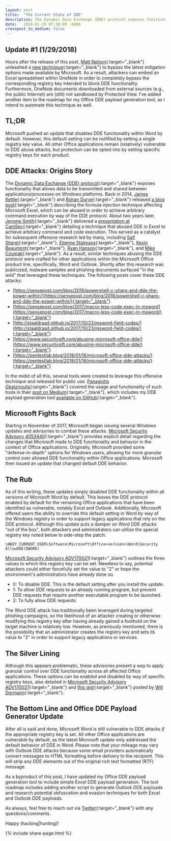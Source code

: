 ```yaml
---
layout: post
title:  "The Current State of DDE"
description: The Dynamic Data Exchange (DDE) protocol exposes functionality that allows data to be transmitted between applications/processes on Windows platforms. About two years ago, researchers discovered that this protocol could be abused in order to achieve arbitrary command and code execution, more specifically within Microsoft Office applications (e.g., Excel). Within the past few months, Microsoft issued several updates to combat these attacks. This post will address the current state of the DDE attack vector within Microsoft Office applications, taking the recent patches and security advisories from Microsoft into account.
date:   2018-01-29 07:38:00 -0400
crosspost_to_medium: false
---
```


<title>
   {%if page.title %}
       {{ page.title }}
   {% else %}
       {{ site.title }}
   {% endif %}
</title>

Update #1 (1/29/2018)
------

Hours after the release of this post, [Matt Nelson](https://twitter.com/enigma0x3){:target="_blank"} unleashed a [new technique](https://posts.specterops.io/reviving-dde-using-onenote-and-excel-for-code-execution-d7226864caee){:target="_blank"} to bypass the latest mitigation options made available by Microsoft. As a result, attackers can embed an Excel spreadsheet within OneNote in order to completely bypass the corresponding registry key intended to block DDE functionality. Furthermore, OneNote documents downloaded from external sources (e.g., the public Internet) are (still) not sandboxed by Protected View. I’ve added another item to the roadmap for my Office DDE payload generation tool, as I intend to automate this technique as well.

TL;DR
------

Microsoft pushed an update that disables DDE functionality within Word by default. However, this default setting can be nullified by setting a single registry key value. All other Office applications remain (relatively) vulnerable to DDE abuse attacks, but protection can be opted into by setting specific registry keys for each product.

DDE Attacks: Origins Story
------

The [Dynamic Data Exchange (DDE) protocol](https://msdn.microsoft.com/en-us/library/windows/desktop/ms648774(v=vs.85).aspx){:target="_blank"} exposes functionality that allows data to be transmitted and shared between applications/processes on Windows platforms.  Back in 2014, [James Kettle](https://twitter.com/albinowax){:target="_blank"} and [Rohan Durve](https://twitter.com/decode141){:target="_blank"} released [a blog post](https://www.contextis.com/blog/comma-separated-vulnerabilities){:target="_blank"} describing the formula injection technique affecting Microsoft Excel, which can be abused in order to achieve arbitrary command execution by way of the DDE protocol. About two years later, [Jerome Smith](https://twitter.com/exploresecurity){:target="_blank"} delivered a [presentation at CamSec](https://www.slideshare.net/exploresecurity/camsec-sept-2016-tricks-to-improve-web-app-excel-export-attacks){:target="_blank"} detailing a technique that abused DDE in Excel to achieve arbitrary command and code execution. This served as a catalyst for subsequent offensive research led by many, including [Saif Sherei](https://twitter.com/Saif_Sherei){:target="_blank"}, [Etienne Stalmans](https://twitter.com/_staaldraad){:target="_blank"}, [Kevin Beaumont](https://twitter.com/gossithedog){:target="_blank"}, [Ryan Hanson](https://twitter.com/ryhanson){:target="_blank"}, and [Mike Czumak](https://twitter.com/securitysift){:target="_blank"}. As a result, similar techniques abusing the DDE protocol were crafted for other applications within the Microsoft Office product line, specifically, Word and Outlook. Shortly after this research was publicized, malware samples and phishing documents surfaced "in the wild" that leveraged these techniques. The following posts cover these DDE attacks:

- [https://sensepost.com/blog/2016/powershell-c-sharp-and-dde-the-power-within/](https://sensepost.com/blog/2016/powershell-c-sharp-and-dde-the-power-within/){:target="_blank"}
- [https://sensepost.com/blog/2017/macro-less-code-exec-in-msword](https://sensepost.com/blog/2017/macro-less-code-exec-in-msword/){:target="_blank"}
- [http://staaldraad.github.io/2017/10/23/msword-field-codes/](http://staaldraad.github.io/2017/10/23/msword-field-codes/){:target="_blank"}
- [https://www.securitysift.com/abusing-microsoft-office-dde/](https://www.securitysift.com/abusing-microsoft-office-dde/){:target="_blank"}
- [https://pentestlab.blog/2018/01/16/microsoft-office-dde-attacks/](https://pentestlab.blog/2018/01/16/microsoft-office-dde-attacks/){:target="_blank"}

In the midst of all this, several tools were created to leverage this offensive technique and released for public use. [Panagiotis Gkatziroulis](https://twitter.com/netbiosX){:target="_blank"} covered the usage and functionality of such tools in their [post on Medium](https://medium.com/red-team/dde-payloads-16629f4a2fcd){:target="_blank"}, which includes my DDE payload generation tool [available on GitHub](https://github.com/0xdeadbeefJERKY/Office-DDE-Payloads){:target="_blank"}.



Microsoft Fights Back
------

Starting in November of 2017, Microsoft began issuing several Windows updates and advisories to combat these attacks. [Microsoft Security Advisory 4053440](https://technet.microsoft.com/en-us/library/security/4053440.aspx){:target="_blank"} provides explicit detail regarding the changes that Microsoft made to DDE functionality and behavior in the context of Office applications. Originally, Microsoft provided some "defense-in-depth" options for Windows users, allowing for more granular control over allowed DDE functionality within Office applications. Microsoft then issued an update that changed default DDE behavior.



The Rub
------

As of this writing, these updates simply disabled DDE functionality within all versions of Microsoft Word by default. This leaves the DDE protocol enabled by default for the remaining Office applications that have been identified as vulnerable, notably Excel and Outlook. Additionally, Microsoft offered users the ability to override this default setting in Word by way of the Windows registry in order to support legacy applications that rely on the DDE protocol. Although this update puts a damper on Word DDE attacks "out of the box", both attackers and administrators can utilize the special registry key noted below to side-step the patch:

```
\HKEY_CURRENT_USER\Software\Microsoft\Office<version>\Word\Security AllowDDE(DWORD)
```

[Microsoft Security Advisory ADV170021](https://portal.msrc.microsoft.com/en-us/security-guidance/advisory/ADV170021){:target="_blank"} outlines the three values to which this registry key can be set. Needless to say, potential attackers could either forcefully set the value to "2" or hope the environment's administrators have already done so.

- 0: To disable DDE. This is the default setting after you install the update.
- 1: To allow DDE requests to an already running program, but prevent DDE requests that require another executable program to be launched.
- 2: To fully allow DDE requests.

The Word DDE attack has traditionally been leveraged during targeted phishing campaigns, so the likelihood of an attacker creating or otherwise modifying this registry key after having already gained a foothold on the target machine is relatively low. However, as previously mentioned, there is the possibility that an administrator creates the registry key and sets its value to "2" in order to support legacy applications or services.



The Silver Lining
------

Although this appears problematic, these advisories present a way to apply granular control over DDE functionality across all affected Office applications. These options can be enabled and disabled by way of specific registry keys, also detailed in [Microsoft Security Advisory ADV170021](https://portal.msrc.microsoft.com/en-us/security-guidance/advisory/ADV170021#ID0EMGAC){:target="_blank"} and [this gist](https://gist.github.com/wdormann/732bb88d9b5dd5a66c9f1e1498f31a1b){:target="_blank"} posted by [Will Dormann](https://twitter.com/wdormann){:target="_blank"}.



The Bottom Line and Office DDE Payload Generator Update
------

After all is said and done, Microsoft Word is still vulnerable to DDE attacks *if* the appropriate registry key is set. All other Office applications are vulnerable by default, as the latest Microsoft update only addressed the default behavior of DDE in Word. Please note that your mileage may vary with Outlook DDE attacks because some email providers automatically convert messages to HTML formatting before delivery to the recipient. This will strip any DDE elements out of the original rich text formatted (RTF) message.

As a byproduct of this post, I have updated my Office DDE payload generation tool to include simple Excel DDE payload generation. The tool roadmap includes adding another script to generate Outlook DDE payloads and research potential obfuscation and evasion techniques for both Excel and Outlook DDE payloads.

As always, feel free to reach out via [Twitter](https://twitter.com/0xdeadbeefJERKY){:target="_blank"} with any questions/comments.

Happy (hacking\|hunting)!

{% include share-page.html %}